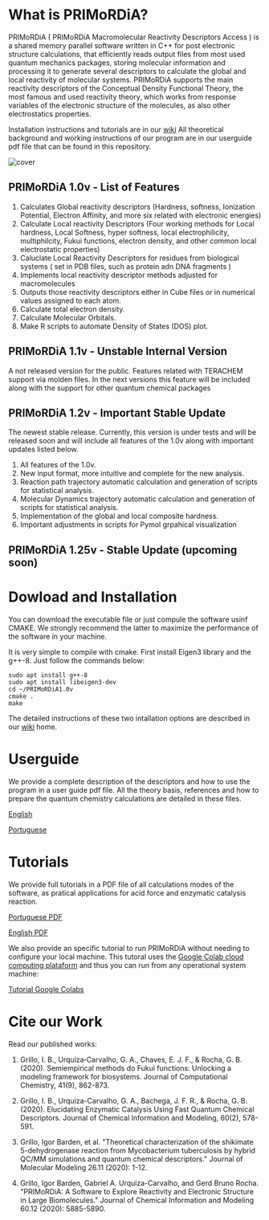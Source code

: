 # What is PRIMoRDiA?

PRIMoRDiA ( PRIMoRDiA Macromolecular Reactivity
Descriptors Access ) is a shared memory parallel software
written in C++ for post electronic structure calculations, that
efficiently reads output files from most used quantum mechanics packages, storing molecular information and processing
it to generate several descriptors to calculate the global and
local reactivity of molecular systems. PRIMoRDiA supports
the main reactivity descriptors of the Conceptual Density
Functional Theory, the most famous and used reactivity theory, which works from response variables of the electronic
structure of the molecules, as also other electrostatics properties.

Installation instructions and tutorials are in our [wiki](https://github.com/igorChem/PRIMoRDiA1.0v/wiki)
All theoretical background and working instructions of our program are in our userguide pdf file that can be found in this repository. 


![cover](https://github.com/igorChem/PRIMoRDiA1.0v/blob/master/Repo_images/cover.png)

## PRIMoRDiA 1.0v - List of Features 

1. Calculates Global reactivity descriptors 
  (Hardness, softness, Ionization Potential, Electron Affinity, and more six related with electronic energies)
2. Calculate Local reactivity Descriptors
(Four working methods for Local hardness, Local Softness, hyper softness, local electrophilicity, multiphilcity, Fukui functions, electron density, and other common local electrostatic properties)
3. Caluclate Local Reactivity Descriptors for residues from biological systems ( set in PDB files, such as protein adn DNA fragments )
4. Implements local reactivity descriptor methods adjusted for macromolecules
5. Outputs those reactivity descriptors either in Cube files or in numerical values assigned to each atom.
6. Calculate total electron density.
7. Calculate Molecular Orbitals.
8. Make R scripts to automate Density of States (DOS) plot.

## PRIMoRDiA 1.1v - Unstable Internal Version

A not released version for the public. 
Features related with  TERACHEM support via molden files.
In the next versions this feature will be included along with the support for other quantum chemical packages

## PRIMoRDiA 1.2v - Important Stable Update  

The newest stable release.
Currently, this version is under tests and will be released soon and will include all features of the 1.0v along with important updates listed below. 

1. All features of the 1.0v.
2. New input format, more intuitive and complete for the new analysis.
3. Reaction path trajectory automatic calculation and generation of scripts for statistical analysis.
4. Molecular Dynamics trajectory automatic calculation and generation of scripts for statistical analysis.
5. Implementation of the global and local composite hardness.
6. Important adjustments in scripts for Pymol grpahical visualization 

## PRIMoRDiA 1.25v - Stable Update (upcoming soon)


# Dowload and Installation

You can download the executable file or just compule the software usinf CMAKE. 
We strongly recommend the latter to maximize the performance of the software in your machine. 

It is very simple to compile with cmake. 
First install Eigen3 library and the g++-8.
Just follow the commands below:

```
sudo apt install g++-8
sudo apt install libeigen3-dev
cd ~/PRIMoRDiA1.0v 
cmake .  
make  
```


The detailed instructions of these two intallation options are described in our [wiki](https://github.com/igorChem/PRIMoRDiA1.0v/wiki) home. 


# Userguide 

We provide a complete description of the descriptors and how to use the program in a user guide pdf file. 
All the theory basis, references and how to prepare the quantum chemistry calculations are detailed in these files. 

[English](https://github.com/igorChem/PRIMoRDiA1.0v/blob/master/user_guide_EN.pdf)

[Portuguese](https://github.com/igorChem/PRIMoRDiA1.0v/blob/master/user_guide_EN.pd)

# Tutorials

We provide full tutorials in a PDF file of all calculations modes of the software, as pratical applications for acid force and enzymatic catalysis reaction.

[Portuguese PDF](https://github.com/igorChem/PRIMoRDiA1.0v/blob/master/tutoriais.pdf)

[English PDF](https://github.com/igorChem/PRIMoRDiA1.0v/blob/master/tutorials.pdf)


We also provide an specific tutorial to run PRIMoRDiA without needing to configure your local machine. 
This tutoral uses the [Google Colab cloud computing plataform](https://colab.research.google.com) and thus you can run from any operational system machine:

[Tutorial Google Colabs](https://github.com/igorChem/PRIMoRDiA1.0v/blob/master/Tutorial_PRIMoRDiA_Colab.ipynb)

# Cite our Work

Read our published works: 

1. Grillo, I. B., Urquiza‐Carvalho, G. A., Chaves, E. J. F., & Rocha, G. B. (2020). Semiempirical methods do Fukui functions: Unlocking a modeling framework for biosystems. Journal of Computational Chemistry, 41(9), 862-873.

2. Grillo, I. B., Urquiza-Carvalho, G. A., Bachega, J. F. R., & Rocha, G. B. (2020). Elucidating Enzymatic Catalysis Using Fast Quantum Chemical Descriptors. Journal of Chemical Information and Modeling, 60(2), 578-591.

3. Grillo, Igor Barden, et al. "Theoretical characterization of the shikimate 5-dehydrogenase reaction from Mycobacterium tuberculosis by hybrid QC/MM simulations and quantum chemical descriptors." Journal of Molecular Modeling 26.11 (2020): 1-12.

4. Grillo, Igor Barden, Gabriel A. Urquiza-Carvalho, and Gerd Bruno Rocha. "PRIMoRDiA: A Software to Explore Reactivity and Electronic Structure in Large Biomolecules." Journal of Chemical Information and Modeling 60.12 (2020): 5885-5890.



